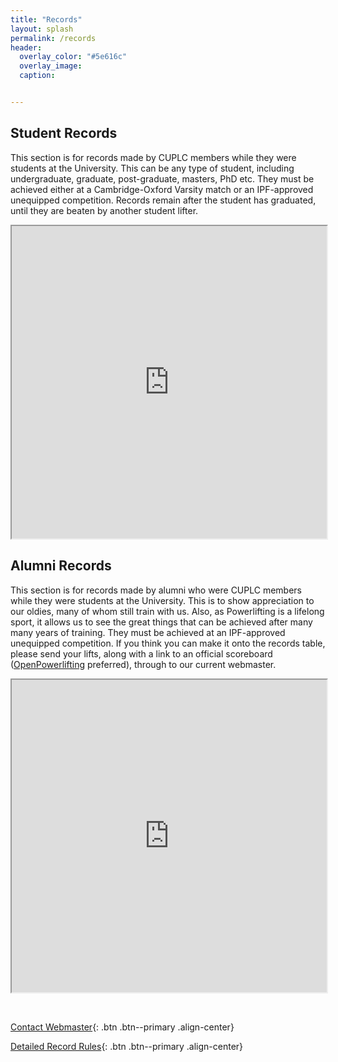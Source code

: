 ```yaml
---
title: "Records"
layout: splash
permalink: /records
header:
  overlay_color: "#5e616c"
  overlay_image:
  caption:


---
```


## Student Records

This section is for records made by CUPLC members while they were students at the University. This can be any type of student, including undergraduate, graduate, post-graduate, masters, PhD etc. They must be achieved either at a Cambridge-Oxford Varsity match or an IPF-approved unequipped competition. Records remain after the student has graduated, until they are beaten by another student lifter.



<iframe width="100%" height="500" src="https://docs.google.com/spreadsheets/d/e/2PACX-1vTTQ_wtG2D0OT0cx0AE5FfdkNIYzoXpwr1smnB94svfxHoxF1TwLRq0beLtnIXgqA81T4VsR5anDcxU/pubhtml?single=true&gid=737274628&range=a1:n23&widget=false&chrome=false"></iframe>

## Alumni Records

This section is for records made by alumni who were CUPLC members while they were students at the University. This is to show appreciation to our oldies, many of whom still train with us. Also, as Powerlifting is a lifelong sport, it allows us to see the great things that can be achieved after many many years of training. They must be achieved at an IPF-approved unequipped competition. If you think you can make it onto the records table, please send your lifts, along with a link to an official scoreboard ([OpenPowerlifting](www.openowerlifting.org) preferred), through to our current webmaster.

<iframe width="100%" height="500" src="https://docs.google.com/spreadsheets/d/e/2PACX-1vTTQ_wtG2D0OT0cx0AE5FfdkNIYzoXpwr1smnB94svfxHoxF1TwLRq0beLtnIXgqA81T4VsR5anDcxU/pubhtml?single=true&gid=0&range=a1:n23&widget=false&chrome=false"></iframe>

&nbsp;  

[Contact Webmaster](mailto:webmaster@soc-cuplc.srcf.net){: .btn .btn--primary .align-center}

[Detailed Record Rules](/2022-02-28-club-record-rules/){: .btn .btn--primary .align-center}
